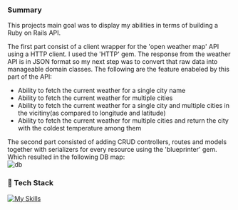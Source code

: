 ### Summary

This projects main goal was to display my abilities in terms of building a Ruby on Rails API. 

The first part consist of a client wrapper for the 'open weather map' API using a HTTP client. I used the 'HTTP' gem.
The response from the weather API is in JSON format so my next step was to convert that raw data into manageable domain classes.
The following are the feature enabeled by this part of the API:

- Ability to fetch the current weather for a single city name
- Ability to fetch the current weather for multiple cities
- Ability to fetch the current weather for a single city and multiple cities in the vicitiny(as compared to longitude and latitude)
- Ability to fetch the current weather for multiple cities and return the city with the coldest temperature among them

The second part consisted of adding CRUD controllers, routes and models together with serializers for every resource using the 'blueprinter' gem.
Which resulted in the following DB map:
</br>
![db](https://user-images.githubusercontent.com/101200406/196042017-61d9c2d6-b804-4c15-9c1e-6a115547088a.png)

### 👾 Tech Stack

[![My Skills](https://skillicons.dev/icons?i=ruby,rails,postgres)](https://skillicons.dev)
